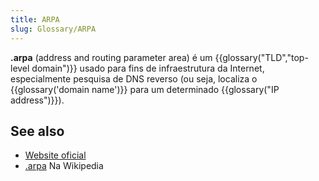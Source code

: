 ```yaml
---
title: ARPA
slug: Glossary/ARPA
---
```


**.arpa** (address and routing parameter area) é um {{glossary("TLD","top-level domain")}} usado para fins de infraestrutura da Internet, especialmente pesquisa de DNS reverso (ou seja, localiza o {{glossary('domain name')}} para um determinado {{glossary("IP address")}}).

## See also

- [Website oficial](https://www.iana.org/domains/arpa)
- [.arpa](https://pt.wikipedia.org/wiki/.arpa) Na Wikipedia
